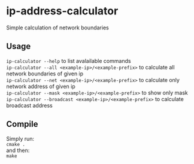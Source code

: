 # ip-address-calculator
Simple calculation of network boundaries

## Usage

`ip-calculator --help` to list avalailable commands <br>
`ip-calculator --all <example-ip>/<example-prefix>` to calculate all network boundaries of given ip <br>
`ip-calculator --net <example-ip>/<example-prefix>` to calculate only network address of given ip <br>
`ip-calculator --mask <example-ip>/<example-prefix>` to show only mask <br>
`ip-calculator --broadcast <example-ip>/<example-prefix>` to calculate broadcast address

## Compile

Simply run:<br>
`cmake .`<br>
and then:<br>
`make`
